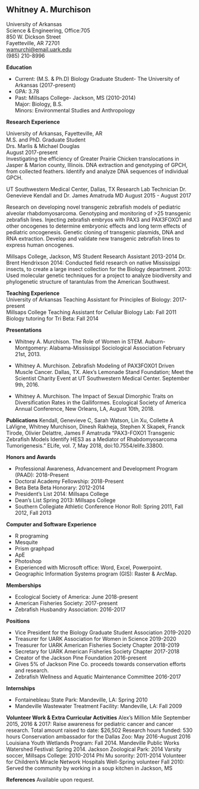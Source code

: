 ## Whitney A. Murchison  
University of Arkansas  
Science & Engineering, Office:705  
850 W. Dickson Street  
Fayetteville, AR 72701  
wamurchi@email.uark.edu    
(985) 210-8996  

**Education**   
* Current: (M.S. & Ph.D) Biology Graduate Student- The University of Arkansas (2017-present)   
* GPA: 3.78  
* Past: Millsaps College- Jackson, MS (2010-2014)  
	    Major: Biology, B.S.   
	    Minors: Environmental Studies and Anthropology    

**Research Experience**   

University of Arkansas, Fayetteville, AR  
M.S. and PhD. Graduate Student  
Drs. Marlis & Michael Douglas   
August 2017-present  
Investigating the efficiency of Greater Prairie Chicken translocations in Jasper & Marion county, Illinois. 
DNA extraction and genotyping of GPCH, from collected feathers. 
Identify and analyze DNA sequences of individual GPCH. 

UT Southwestern Medical Center, Dallas, TX
Research Lab Technician 
Dr. Genevieve Kendall and Dr. James Amatruda MD
August 2015 - August 2017

Research on developing novel transgenic zebrafish models of pediatric alveolar rhabdomyosarcoma.
Genotyping and monitoring of  >25 transgenic zebrafish lines. 
Injecting zebrafish embryos with PAX3 and PAX3FOXO1 and other oncogenes to determine embryonic effects and long term effects of pediatric oncogenesis. 
Genetic cloning of transgenic plasmids, DNA and RNA extraction. 
Develop and validate new transgenic zebrafish lines to express human oncogenes.

Millsaps College, Jackson, MS
Student Research Assistant 
2013-2014
Dr. Brent Hendrixson
2014: Conducted field research on native Mississippi insects, to create a large insect collection for the Biology department. 
2013: Used molecular genetic techniques for a project to analyze biodiversity and phylogenetic structure of tarantulas from the American Southwest.    
 
**Teaching Experience** 	
University of Arkansas
Teaching Assistant for Principles of Biology: 2017-present  
Millsaps College
Teaching Assistant for Cellular Biology Lab: Fall 2011 
Biology tutoring for Tri Beta: Fall 2014  

**Presentations**
* Whitney A. Murchison. The Role of Women in STEM. Auburn-Montgomery: Alabama-Mississippi Sociological Association February 21st, 2013. 

* Whitney A. Murchison. Zebrafish Modeling of PAX3FOXO1 Driven Muscle Cancer. Dallas, TX. Alex’s Lemonade Stand Foundation; Meet the Scientist Charity Event at UT Southwestern Medical Center. September 9th, 2016. 

* Whitney A. Murchison. The Impact of Sexual Dimorphic Traits on Diversification Rates in the Galliformes. Ecological Society of America Annual Conference, New Orleans, LA, August 10th, 2018.   

**Publications**
Kendall, Genevieve C,  Sarah Watson, Lin Xu, Collette A LaVigne, Whitney Murchison, Dinesh Rakheja, Stephen X Skapek, Franck Tirode, Olivier Delattre, James F Amatruda “PAX3-FOXO1 Transgenic Zebrafish Models Identify HES3 as a Mediator of Rhabdomyosarcoma Tumorigenesis.” ELife, vol. 7, May 2018, doi:10.7554/elife.33800. 

**Honors and Awards**
* Professional Awareness, Advancement and Development Program (PAAD): 2018-Present 
* Doctoral Academy Fellowship: 2018-Present 
* Beta Beta Beta Honorary: 2012-2014 
* President’s List 2014: Millsaps College 
* Dean’s List Spring 2013: Millsaps College  
* Southern Collegiate Athletic Conference Honor Roll: Spring 2011, Fall 2012, Fall 2013

**Computer and Software Experience** 
* R programing 
* Mesquite 
* Prism graphpad 
* ApE
* Photoshop
* Experienced with Microsoft office: Word, Excel, Powerpoint.
* Geographic Information Systems program (GIS): Raster & ArcMap.

**Memberships**
* Ecological Society of America: June 2018-present 
* American Fisheries Society: 2017-present
* Zebrafish Husbandry Association: 2016-2017

**Positions**
* Vice President for the Biology Graduate Student Association 2019-2020
* Treasurer for UARK Association for Women in Science 2019-2020
* Treasurer for UARK American Fisheries Society Chapter 2018-2019
* Secretary for UARK American Fisheries Society Chapter 2017-2018
* Creator of the Jackson Pine Foundation 2016-present 
* Gives 5% of Jackson Pine Co. proceeds towards conservation efforts and research. 
* Zebrafish Wellness and Aquatic Maintenance Committee 2016-2017 

**Internships** 	
* Fontainebleau State Park: Mandeville, LA: Spring 2010 
* Mandeville Wastewater Treatment Facility: Mandeville, LA: Fall 2009

**Volunteer Work & Extra Curricular Activities** 
Alex’s Million Mile September 2015, 2016 & 2017: Raise awareness for pediatric cancer and cancer research. 
Total amount raised to date: $26,502 
Research hours funded: 530 hours
Conservation ambassador for the Dallas Zoo: May 2016-August 2016
Louisiana Youth Wetlands Program: Fall 2014.
Mandeville Public Works Watershed Festival: Spring 2014.
Jackson Zoological Park: 2014
Varsity soccer, Millsaps College: 2010-2014
Phi Mu sorority: 2011-2014 
Volunteer for Children’s Miracle Network Hospitals
Well-Spring volunteer Fall 2010: Served the community by working in a soup kitchen in Jackson, MS
 
**References** 
Available upon request.  

